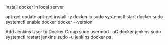 Install docker in local server

apt-get update
apt-get install -y docker.io
sudo systemctl start docker
sudo systemctl enable docker
docker --version

Add Jenkins User to Docker Group
sudo usermod -aG docker jenkins
sudo systemctl restart jenkins
sudo -u jenkins docker ps

